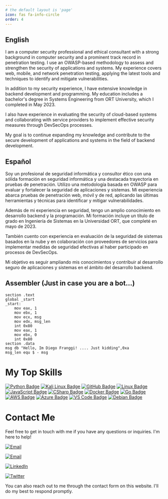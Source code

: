```yaml
---
# the default layout is 'page'
icon: fas fa-info-circle
order: 4
---
```


## English
I am a computer security professional and ethical consultant with a strong background in computer security and a prominent track record in penetration testing. I use an OWASP-based methodology to assess and strengthen the security of applications and systems. My experience covers web, mobile, and network penetration testing, applying the latest tools and techniques to identify and mitigate vulnerabilities.

In addition to my security experience, I have extensive knowledge in backend development and programming. My education includes a bachelor's degree in Systems Engineering from ORT University, which I completed in May 2023.

I also have experience in evaluating the security of cloud-based systems and collaborating with service providers to implement effective security measures through DevSecOps processes.

My goal is to continue expanding my knowledge and contribute to the secure development of applications and systems in the field of backend development.


## Español

Soy un profesional de seguridad informática y consultor ético con una sólida formación en seguridad informática y una destacada trayectoria en pruebas de penetración. Utilizo una metodología basada en OWASP para evaluar y fortalecer la seguridad de aplicaciones y sistemas. Mi experiencia abarca pruebas de penetración web, móvil y de red, aplicando las últimas herramientas y técnicas para identificar y mitigar vulnerabilidades.

Además de mi experiencia en seguridad, tengo un amplio conocimiento en desarrollo backend y la programación. Mi formación incluye un título de grado en Ingeniería de Sistemas en la Universidad ORT, que completé en mayo de 2023. 

También cuento con experiencia en evaluación de la seguridad de sistemas basados en la nube y en colaboración con proveedores de servicios para implementar medidas de seguridad efectivas al haber participado en procesos de DevSecOps. 

Mi objetivo es seguir ampliando mis conocimientos y contribuir al desarrollo seguro de aplicaciones y sistemas en el ámbito del desarrollo backend.

## Assembler (Just in case you are a bot...)

```vim
section .text
global _start
_start:
    mov eax, 1
    mov ebx, 1
    mov ecx, msg
    mov edx, msg_len
    int 0x80
    mov eax, 1
    mov ebx, 0
    int 0x80
section .data
msg db "Hello, Im Diego Franggi! .... Just kidding",0xa
msg_len equ $ - msg
```
# My Top Skills

[![Python Badge](https://img.shields.io/badge/-Python-181717?style=flat-square&logo=python&height=999999)](https://your-python-link-here)
[![Kali Linux Badge](https://img.shields.io/badge/-Kali%20Linux-181717?style=flat-square&logo=kalilinux&height=999999)](https://your-kali-linux-link-here)
[![GitHub Badge](https://img.shields.io/badge/-GitHub-181717?style=flat-square&logo=github&height=999999)](https://your-github-link-here)
[![Linux Badge](https://img.shields.io/badge/-Linux-181717?style=flat-square&logo=linux&height=999999)](https://your-linux-link-here)
[![JavaScript Badge](https://img.shields.io/badge/-JavaScript-181717?style=flat-square&logo=javascript&height=999999)](https://your-javascript-link-here)
[![CSharp Badge](https://img.shields.io/badge/-CSharp-181717?style=flat-square&logo=csharp&height=999999)](https://your-csharp-link-here)
[![Docker Badge](https://img.shields.io/badge/-Docker-181717?style=flat-square&logo=docker&height=999999)](https://your-docker-link-here)
[![Go Badge](https://img.shields.io/badge/-Go-181717?style=flat-square&logo=go&height=999999)](https://your-go-link-here)
[![AWS Badge](https://img.shields.io/badge/-AWS-181717?style=flat-square&logo=amazon&height=999999)](https://your-aws-link-here)
[![Azure Badge](https://img.shields.io/badge/-Azure-181717?style=flat-square&logo=microsoft-azure&height=999999)](https://your-azure-link-here)
[![VS Code Badge](https://img.shields.io/badge/-VSCode-181717?style=flat-square&logo=visualstudiocode&height=999999)](https://your-vscode-link-here)
[![Debian Badge](https://img.shields.io/badge/-Debian-181717?style=flat-square&logo=debian&height=999999)](https://your-debian-link-here)



# Contact Me

Feel free to get in touch with me if you have any questions or inquiries. I'm here to help!

[![Email](https://img.shields.io/badge/diegofranggi%40gmail.com-black?style=for-the-badge&logo=gmail)](mailto:diegofranggi@gmail.com)

[![Email](https://img.shields.io/badge/diegofranggi1%40protonmail.com-black?style=for-the-badge&logo=protonmail)](mailto:diegofranggi1@protonmail.com)

[![LinkedIn](https://img.shields.io/badge/Diego%20Franggi-black?style=for-the-badge&logo=linkedin)](https://linkedin.com/in/diego-franggi-9a43ba140)

[![Twitter](https://img.shields.io/badge/MF_Eternal-black?style=for-the-badge&logo=twitter)](https://twitter.com/MF_ETERNAL)


You can also reach out to me through the contact form on this website. I'll do my best to respond promptly.
